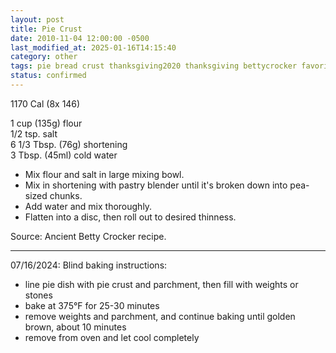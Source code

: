 ```yaml
---
layout: post
title: Pie Crust
date: 2010-11-04 12:00:00 -0500
last_modified_at: 2025-01-16T14:15:40
category: other
tags: pie bread crust thanksgiving2020 thanksgiving bettycrocker favorite basic
status: confirmed
---
```

1170 Cal (8x 146)

1 cup (135g) flour  
1/2 tsp. salt  
6 1/3 Tbsp. (76g) shortening  
3 Tbsp. (45ml) cold water  
* Mix flour and salt in large mixing bowl.
* Mix in shortening with pastry blender until it's broken down into pea-sized chunks.
* Add water and mix thoroughly.
* Flatten into a disc, then roll out to desired thinness.

Source: Ancient Betty Crocker recipe.

---

07/16/2024: Blind baking instructions:

* line pie dish with pie crust and parchment, then fill with weights or stones
* bake at 375°F for 25-30 minutes
* remove weights and parchment, and continue baking until golden brown, about 10 minutes
* remove from oven and let cool completely
